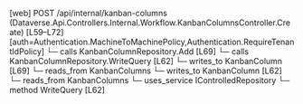 [web] POST /api/internal/kanban-columns  (Dataverse.Api.Controllers.Internal.Workflow.KanbanColumnsController.Create)  [L59–L72] [auth=Authentication.MachineToMachinePolicy,Authentication.RequireTenantIdPolicy]
  └─ calls KanbanColumnRepository.Add [L69]
  └─ calls KanbanColumnRepository.WriteQuery [L62]
  └─ writes_to KanbanColumn [L69]
    └─ reads_from KanbanColumns
  └─ writes_to KanbanColumn [L62]
    └─ reads_from KanbanColumns
  └─ uses_service IControlledRepository<KanbanColumn>
    └─ method WriteQuery [L62]

